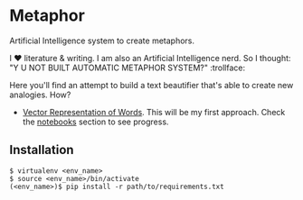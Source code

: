 # Metaphor

Artificial Intelligence system to create metaphors.

I :heart: literature & writing. I am also an Artificial Intelligence nerd. So I thought: "Y U NOT BUILT AUTOMATIC METAPHOR SYSTEM?" :trollface:

Here you'll find an attempt to build a text beautifier that's able to create new analogies. How?

* [Vector Representation of Words](https://en.wikipedia.org/wiki/Word2vec). This will be my first approach. Check the [notebooks](https://github.com/guiem/metaphor/blob/master/notebooks/word2vec_tutorial.ipynb) section to see progress.

## Installation

```
$ virtualenv <env_name>
$ source <env_name>/bin/activate
(<env_name>)$ pip install -r path/to/requirements.txt
```

